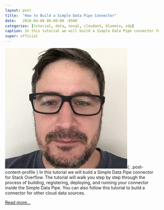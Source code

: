 ```yaml
---
layout: post
title:  "How to Build a Simple Data Pipe Connector"
date:   2016-04-08 08:00:00 -0500
categories: [tutorial, data, nosql, cloudant, bluemix, sdp]
caption: In this tutorial we will build a Simple Data Pipe connector for Stack Overflow.
super: official
---
```


![Super Official](/img/profile1.jpg){: .post-content-profile } In this tutorial
we will build a Simple Data Pipe connector for Stack Overflow.
The tutorial will walk you step by step through the process of building,
registering, deploying, and running your connector inside the Simple Data Pipe.
You can also follow this tutorial to build a connector for other cloud data sources.

[Read more...](https://github.com/ibm-cds-labs/simple-data-pipe-connector-oauth-template/wiki/How-to-Build-a-Simple-Data-Pipe-Connector)